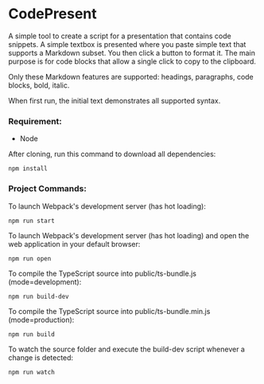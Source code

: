 # CodePresent
A simple tool to create a script for a presentation that contains code snippets. A simple textbox is presented
where you paste simple text that supports a Markdown subset. You then click a button to format it. The main
purpose is for code blocks that allow a single click to copy to the clipboard.

Only these Markdown features are supported: headings, paragraphs, code blocks, bold, italic.

When first run, the initial text demonstrates all supported syntax.


### Requirement:
- Node


After cloning, run this command to download all dependencies:

```
npm install
```

### Project Commands:

To launch Webpack's development server (has hot loading):

```
npm run start
```

To launch Webpack's development server (has hot loading) and open the web application in your default browser:

```
npm run open
```

To compile the TypeScript source into public/ts-bundle.js (mode=development):

```
npm run build-dev
```

To compile the TypeScript source into public/ts-bundle.min.js (mode=production):

```
npm run build
```

To watch the source folder and execute the build-dev script whenever a change is detected:

```
npm run watch
```
